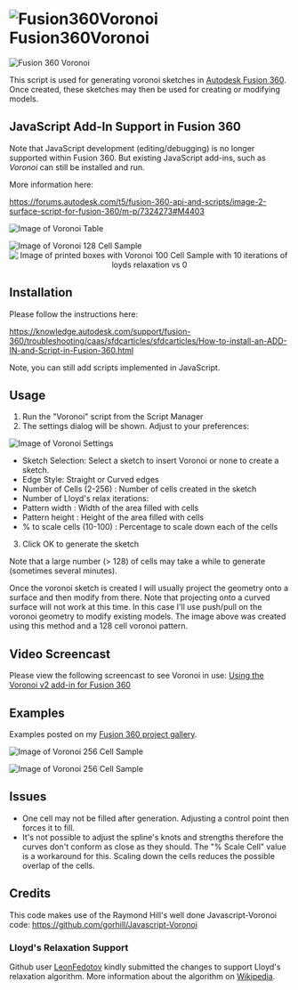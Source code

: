 # ![Fusion360Voronoi](./resources/32x32.png) Fusion360Voronoi

![Fusion 360 Voronoi](./resources/Voronoi-tooltip.png)

This script is used for generating voronoi sketches in [Autodesk Fusion 360](http://fusion360.autodesk.com/).  Once created, these sketches may then be used for creating or modifying models.

## JavaScript Add-In Support in Fusion 360

Note that JavaScript development (editing/debugging) is no longer supported within Fusion 360. But existing JavaScript add-ins, such as *Voronoi* can still be installed and run.

More information here:

https://forums.autodesk.com/t5/fusion-360-api-and-scripts/image-2-surface-script-for-fusion-360/m-p/7324273#M4403

<span align='center'><img alt='Image of Voronoi Table' src='./resources/Voronoi_Table_sm.png' /></span>

<span align='center'><img alt='Image of Voronoi 128 Cell Sample' src='./resources/Voronoi-128-Cells-Copper-sm.png' /></span>
<span align='center'><img alt="Image of printed boxes with Voronoi 100 Cell Sample with 10 iterations of loyds relaxation vs 0" src="https://user-images.githubusercontent.com/130342/45584046-724d1800-b8d5-11e8-9704-364de04b2ef0.jpg"/></span>
## Installation

Please follow the instructions here:

https://knowledge.autodesk.com/support/fusion-360/troubleshooting/caas/sfdcarticles/sfdcarticles/How-to-install-an-ADD-IN-and-Script-in-Fusion-360.html

Note, you can still add scripts implemented in JavaScript.

## Usage

1. Run the "Voronoi" script from the Script Manager
2. The settings dialog will be shown.  Adjust to your preferences:

  ![Image of Voronoi Settings](./resources/Voronoi%20Sketch%20Gen%20-%20Settings.png)

  - Sketch Selection: Select a sketch to insert Voronoi or none to create a sketch.
  - Edge Style: Straight or Curved edges
  - Number of Cells (2-256) : Number of cells created in the sketch
  - Number of Lloyd's relax iterations: 
  - Pattern width : Width of the area filled with cells
  - Pattern height : Height of the area filled with cells
  - % to scale cells (10-100) : Percentage to scale down each of the cells
3. Click OK to generate the sketch

Note that a large number (> 128) of cells may take a while to generate (sometimes several minutes).

Once the voronoi sketch is created I will usually project the geometry onto a surface and then modify from there. Note that projecting onto a curved surface will not work at this time. In this case I'll use push/pull on the voronoi geometry to modify existing models. The image above was created using this method and a 128 cell voronoi pattern.

## Video Screencast 

Please view the following screencast to see Voronoi in use: [Using the Voronoi v2 add-in for Fusion 360](https://autode.sk/2S2jpR5)

## Examples

Examples posted on my [Fusion 360 project gallery](https://fusion360.autodesk.com/projects/voronoi-script).

<span align='center'><img alt='Image of Voronoi 256 Cell Sample' src='./resources/Voronoi-16x4-Cells-Walnut-sm.png' /></span>

<span align='center'><img alt='Image of Voronoi 256 Cell Sample' src='./resources/Voronoi-256-Cells-Brass-sm.png' /></span>

## Issues

- One cell may not be filled after generation.  Adjusting a control point then forces it to fill.
- It's not possible to adjust the spline's knots and strengths therefore the curves don't conform as close as they should.  The "% Scale Cell" value is a workaround for this.  Scaling down the cells reduces the possible overlap of the cells.

## Credits

This code makes use of the Raymond Hill's well done Javascript-Voronoi code:
https://github.com/gorhill/Javascript-Voronoi

### Lloyd's Relaxation Support

Github user [LeonFedotov](https://github.com/LeonFedotov) kindly submitted the changes to support Lloyd's relaxation algorithm.  More information about the algorithm on [Wikipedia](https://en.wikipedia.org/wiki/Lloyd%27s_algorithm).
